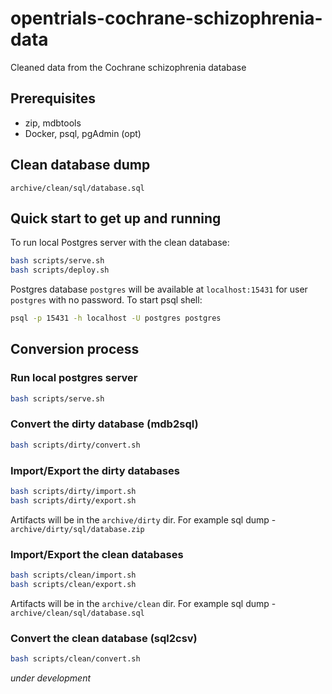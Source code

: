 # opentrials-cochrane-schizophrenia-data

Cleaned data from the Cochrane schizophrenia database

## Prerequisites

- zip, mdbtools
- Docker, psql, pgAdmin (opt)

## Clean database dump

```
archive/clean/sql/database.sql
```

## Quick start to get up and running

To run local Postgres server with the clean database:

```bash
bash scripts/serve.sh
bash scripts/deploy.sh
```

Postgres database `postgres` will be available at `localhost:15431` for user `postgres` with no password. To start psql shell:

```bash
psql -p 15431 -h localhost -U postgres postgres
```

## Conversion process

### Run local postgres server

```bash
bash scripts/serve.sh
```

### Convert the dirty database (mdb2sql)

```bash
bash scripts/dirty/convert.sh
```

### Import/Export the dirty databases

```bash
bash scripts/dirty/import.sh
bash scripts/dirty/export.sh
```

Artifacts will be in the `archive/dirty` dir.
For example sql dump - `archive/dirty/sql/database.zip`

### Import/Export the clean databases

```bash
bash scripts/clean/import.sh
bash scripts/clean/export.sh
```

Artifacts will be in the `archive/clean` dir.
For example sql dump - `archive/clean/sql/database.sql`

### Convert the clean database (sql2csv)

```bash
bash scripts/clean/convert.sh
```
*under development*
